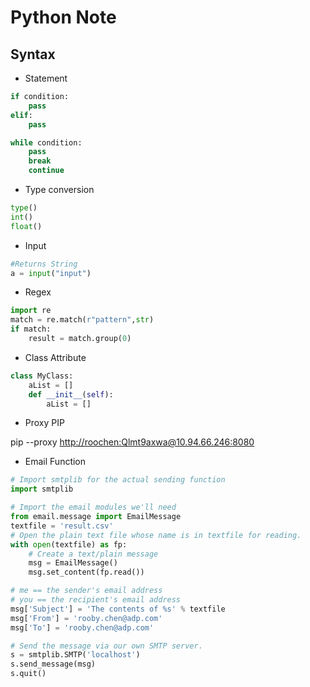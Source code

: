 # Python Note

## Syntax

+ Statement

```python
if condition:
    pass
elif:
    pass
```

```python
while condition:
    pass
    break
    continue
```

+ Type conversion

```python
type()
int()
float()
```

+ Input

```python
#Returns String
a = input("input")
```

+ Regex

```python
import re
match = re.match(r"pattern",str)
if match:
    result = match.group(0)
```

+ Class Attribute

```python
class MyClass:
    aList = []
    def __init__(self):
        aList = []
```

+ Proxy PIP

pip --proxy <http://roochen:Qlmt9axwa@10.94.66.246:8080>

+ Email Function

```python
# Import smtplib for the actual sending function
import smtplib

# Import the email modules we'll need
from email.message import EmailMessage
textfile = 'result.csv'
# Open the plain text file whose name is in textfile for reading.
with open(textfile) as fp:
    # Create a text/plain message
    msg = EmailMessage()
    msg.set_content(fp.read())

# me == the sender's email address
# you == the recipient's email address
msg['Subject'] = 'The contents of %s' % textfile
msg['From'] = 'rooby.chen@adp.com'
msg['To'] = 'rooby.chen@adp.com'

# Send the message via our own SMTP server.
s = smtplib.SMTP('localhost')
s.send_message(msg)
s.quit()
```